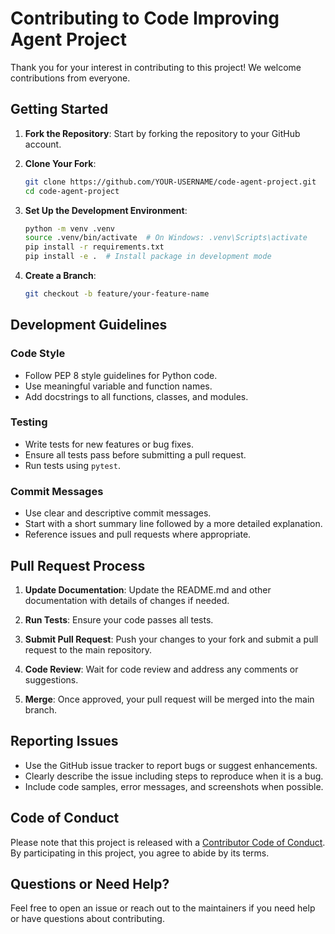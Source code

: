 # Contributing to Code Improving Agent Project

Thank you for your interest in contributing to this project! We welcome contributions from everyone.

## Getting Started

1. **Fork the Repository**: Start by forking the repository to your GitHub account.

2. **Clone Your Fork**: 
   ```bash
   git clone https://github.com/YOUR-USERNAME/code-agent-project.git
   cd code-agent-project
   ```

3. **Set Up the Development Environment**:
   ```bash
   python -m venv .venv
   source .venv/bin/activate  # On Windows: .venv\Scripts\activate
   pip install -r requirements.txt
   pip install -e .  # Install package in development mode
   ```

4. **Create a Branch**:
   ```bash
   git checkout -b feature/your-feature-name
   ```

## Development Guidelines

### Code Style
- Follow PEP 8 style guidelines for Python code.
- Use meaningful variable and function names.
- Add docstrings to all functions, classes, and modules.

### Testing
- Write tests for new features or bug fixes.
- Ensure all tests pass before submitting a pull request.
- Run tests using `pytest`.

### Commit Messages
- Use clear and descriptive commit messages.
- Start with a short summary line followed by a more detailed explanation.
- Reference issues and pull requests where appropriate.

## Pull Request Process

1. **Update Documentation**: Update the README.md and other documentation with details of changes if needed.

2. **Run Tests**: Ensure your code passes all tests.

3. **Submit Pull Request**: Push your changes to your fork and submit a pull request to the main repository.

4. **Code Review**: Wait for code review and address any comments or suggestions.

5. **Merge**: Once approved, your pull request will be merged into the main branch.

## Reporting Issues

- Use the GitHub issue tracker to report bugs or suggest enhancements.
- Clearly describe the issue including steps to reproduce when it is a bug.
- Include code samples, error messages, and screenshots when possible.

## Code of Conduct

Please note that this project is released with a [Contributor Code of Conduct](CODE_OF_CONDUCT.md). By participating in this project, you agree to abide by its terms.

## Questions or Need Help?

Feel free to open an issue or reach out to the maintainers if you need help or have questions about contributing.